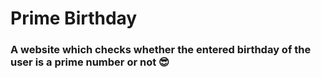 # Prime Birthday

### A website which checks whether the entered birthday of the user is a prime number or not 😎
